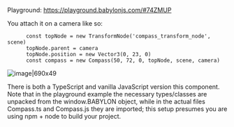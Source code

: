 

Playground: https://playground.babylonjs.com/#74ZMUP

You attach it on a camera like so:

```
      const topNode = new TransformNode('compass_transform_node', scene)
      topNode.parent = camera
      topNode.position = new Vector3(0, 23, 0)
      const compass = new Compass(50, 72, 0, topNode, scene, camera)
```
![image|690x49](upload://f22M90Nr8XztgwqCqLP5Ssac25h.png)

There is both a TypeScript and vanilla JavaScript version this component. Note that in the playground example the necessary types/classes are unpacked from the window.BABYLON object, while in the actual files Compass.ts and Compass.js they are imported; this setup presumes you are using npm + node to build your project.